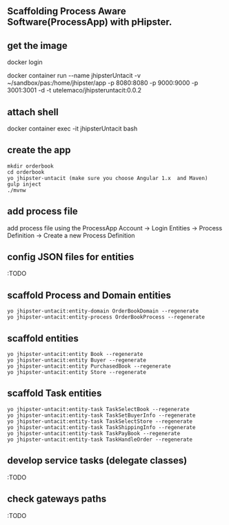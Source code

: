 ## Scaffolding  Process Aware Software(ProcessApp) with  pHipster.

get the image
-------------
docker login

docker container run --name jhipsterUntacit -v ~/sandbox/pas:/home/jhipster/app -p 8080:8080 -p 9000:9000 -p 3001:3001 -d -t utelemaco/jhipsteruntacit:0.0.2

attach shell
------------
docker container exec -it jhipsterUntacit bash

create the app
--------------
    mkdir orderbook
    cd orderbook
    yo jhipster-untacit (make sure you choose Angular 1.x  and Maven)
    gulp inject
    ./mvnw

add process file
----------------
add process file using the ProcessApp 
Account -> Login
Entities -> Process Definition -> Create a new Process Definition

config JSON files for entities
----------------
:TODO

scaffold Process and Domain entities
--------------------------
    yo jhipster-untacit:entity-domain OrderBookDomain --regenerate
    yo jhipster-untacit:entity-process OrderBookProcess --regenerate

scaffold entities
---------------------
    yo jhipster-untacit:entity Book --regenerate
    yo jhipster-untacit:entity Buyer --regenerate
    yo jhipster-untacit:entity PurchasedBook --regenerate
    yo jhipster-untacit:entity Store --regenerate
 

scaffold Task entities
---------------------
    yo jhipster-untacit:entity-task TaskSelectBook --regenerate
    yo jhipster-untacit:entity-task TaskSetBuyerInfo --regenerate
    yo jhipster-untacit:entity-task TaskSelectStore --regenerate
    yo jhipster-untacit:entity-task TaskShippingInfo --regenerate
    yo jhipster-untacit:entity-task TaskPayBook --regenerate
    yo jhipster-untacit:entity-task TaskHandleOrder --regenerate

develop service tasks (delegate classes)
----------------------------------------
:TODO 

check gateways paths
--------------------
:TODO
